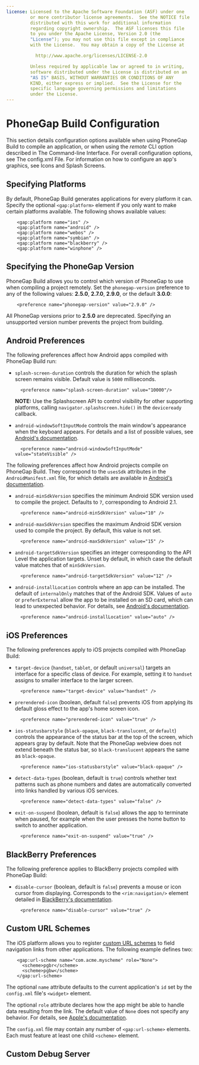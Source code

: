 ```yaml
---
license: Licensed to the Apache Software Foundation (ASF) under one
         or more contributor license agreements.  See the NOTICE file
         distributed with this work for additional information
         regarding copyright ownership.  The ASF licenses this file
         to you under the Apache License, Version 2.0 (the
         "License"); you may not use this file except in compliance
         with the License.  You may obtain a copy of the License at

           http://www.apache.org/licenses/LICENSE-2.0

         Unless required by applicable law or agreed to in writing,
         software distributed under the License is distributed on an
         "AS IS" BASIS, WITHOUT WARRANTIES OR CONDITIONS OF ANY
         KIND, either express or implied.  See the License for the
         specific language governing permissions and limitations
         under the License.
---
```


# PhoneGap Build Configuration

This section details configuration options available when using
PhoneGap Build to compile an application, or when using the _remote_
CLI option described in The Command-line Interface.  For overall
configuration options, see The config.xml File.  For information on
how to configure an app's graphics, see Icons and Splash Screens.

## Specifying Platforms

By default, PhoneGap Build generates applications for every platform
it can.  Specify the optional `<gap:platform>` element if you only
want to make certain platforms available. The following shows
available values:

        <gap:platform name="ios" />
        <gap:platform name="android" />
        <gap:platform name="webos" />
        <gap:platform name="symbian" />
        <gap:platform name="blackberry" />
        <gap:platform name="winphone" />

<!--

## Specifying Application Features

## Specifying Plugins

-->

## Specifying the PhoneGap Version

PhoneGap Build allows you to control which version of PhoneGap to use
when compiling a project remotely. Set the `phonegap-version`
preference to any of the following values: __2.5.0__, __2.7.0__,
__2.9.0__, or the default __3.0.0__:

        <preference name="phonegap-version" value="2.9.0" />

All PhoneGap versions prior to __2.5.0__ are deprecated. Specifying an
unsupported version number prevents the project from building.

## Android Preferences

The following preferences affect how Android apps compiled with
PhoneGap Build run:

- `splash-screen-duration` controls the duration for which the splash
  screen remains visible. Default value is `5000` milliseconds.

        <preference name="splash-screen-duration" value="10000"/>

  __NOTE:__ Use the Splashscreen API to control visibility for other
  supporting platforms, calling `navigator.splashscreen.hide()` in the
  `deviceready` callback.

- `android-windowSoftInputMode` controls the main window's appearance
  when the keyboard appears. For details and a list of possible
  values, see
  [Android's documentation](http://developer.android.com/guide/topics/manifest/activity-element.html#wsoft).

        <preference name="android-windowSoftInputMode" value="stateVisible" />

The following preferences affect how Android projects compile on
PhoneGap Build. They correspond to the `usesSdk` attributes in the
`AndroidManifest.xml` file, for which details are available in
[Android's documentation](http://developer.android.com/guide/topics/manifest/uses-sdk-element.html).

- `android-minSdkVersion` specifies the minimum Android SDK version
  used to compile the project. Defaults to `7`, corresponding to
  Android 2.1.

        <preference name="android-minSdkVersion" value="10" />

- `android-maxSdkVersion` specifies the maximum Android SDK version
  used to compile the project.  By default, this value is not set.

        <preference name="android-maxSdkVersion" value="15" />

- `android-targetSdkVersion` specifies an integer corresponding to the
  API Level the application targets. Unset by default, in which case the
  default value matches that of `minSdkVersion`.

        <preference name="android-targetSdkVersion" value="12" />

- `android-installLocation` controls where an app can be installed.
  The default of `internalOnly` matches that of the Android SDK.
  Values of `auto` or `preferExternal` allow the app to be installed
  on an SD card, which can lead to unexpected behavior.  For details,
  see
  [Android's documentation](http://developer.android.com/guide/appendix/install-location.html).

        <preference name="android-installLocation" value="auto" />

## iOS Preferences

The following preferences apply to iOS projects compiled with PhoneGap
Build:

- `target-device` (`handset`, `tablet`, or default `universal`)
  targets an interface for a specific class of device. For example,
  setting it to `handset` assigns to smaller interface to the larger
  screen.

        <preference name="target-device" value="handset" />

  <!-- CLARIFY EXACTLY WHAT THIS DOES -->

- `prerendered-icon` (boolean, default `false`) prevents iOS from
  applying its default gloss effect to the app's home screen icon.

        <preference name="prerendered-icon" value="true" />

- `ios-statusbarstyle` (`black-opaque`, `black-translucent`, or
  `default`) controls the appearance of the status bar at the top of
  the screen, which appears gray by default. Note that the PhoneGap
  webview does not extend beneath the status bar, so
  `black-translucent` appears the same as `black-opaque`.

        <preference name="ios-statusbarstyle" value="black-opaque" />

- `detect-data-types` (boolean, default is `true`) controls whether
  text patterns such as phone numbers and dates are automatically
  converted into links handled by various iOS services.

        <preference name="detect-data-types" value="false" />

  <!-- (ios only) Controls whether certain data types (such as phone
       numbers and dates) are automatically turned into links by the
       system. Defaults to "true" (as does the system web view). In
       preference to this, try using meta-tags: And use
       detect-data-types if meta tags don't work for you.  -->

- `exit-on-suspend` (boolean, default is `false`) allows the app to
  terminate when paused, for example when the user presses the home
  button to switch to another application.

        <preference name="exit-on-suspend" value="true" />

## BlackBerry Preferences

The following preference applies to BlackBerry projects compiled with
PhoneGap Build:

- `disable-cursor` (boolean, default is `false`) prevents a mouse or
  icon cursor from displaying. Corresponds to the `<rim:navigation/>`
  element detailed in 
  [BlackBerry's documentation](https://developer.blackberry.com/html5/documentation/rim_navigation_element_1582456_11.html).

        <preference name="disable-cursor" value="true" />

## Custom URL Schemes

The iOS platform allows you to register
[custom URL schemes](https://developer.apple.com/library/ios/documentation/iPhone/Conceptual/iPhoneOSProgrammingGuide/AdvancedAppTricks/AdvancedAppTricks.html#//apple_ref/doc/uid/TP40007072-CH7-SW50)
to field navigation links from other applications. The following
example defines two:

        <gap:url-scheme name="com.acme.myscheme" role="None">
          <scheme>pgbr</scheme>
          <scheme>pgbw</scheme>
        </gap:url-scheme>

The optional `name` attribute defaults to the current application's
`id` set by the `config.xml` file's `<widget>` element.

The optional `role` attribute declares how the app might be able to
handle data resulting from the link. The default value of `None` does
not specify any behavior. For details, see
[Apple's documentation](https://developer.apple.com/library/ios/documentation/general/Reference/InfoPlistKeyReference/Articles/CoreFoundationKeys.html#//apple_ref/doc/uid/TP40009249-101685-TPXREF107).

The `config.xml` file may contain any number of `<gap:url-scheme>`
elements. Each must feature at least one child `<scheme>` element.

## Custom Debug Server

